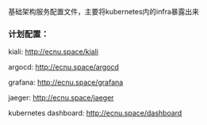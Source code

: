 基础架构服务配置文件，主要将kubernetes内的infra暴露出来
### 计划配置：
kiali: http://ecnu.space/kiali 

argocd: http://ecnu.space/argocd 

grafana: http://ecnu.space/grafana 

jaeger: http://ecnu.space/jaeger 

kubernetes dashboard: http://ecnu.space/dashboard 
